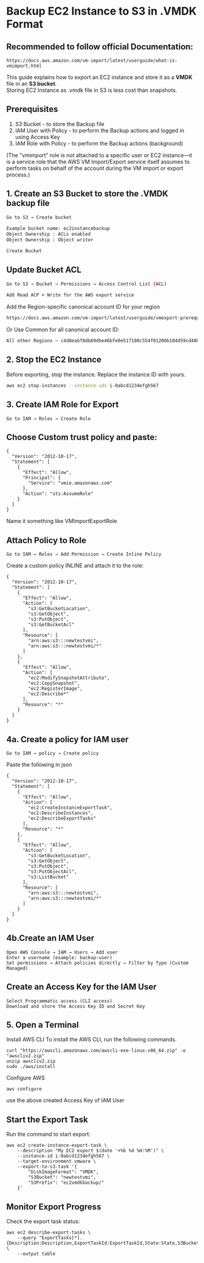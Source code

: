 # Backup EC2 Instance to S3 in .VMDK Format
## Recommended to follow official Documentation:
```
https://docs.aws.amazon.com/vm-import/latest/userguide/what-is-vmimport.html
```
 
This guide explains how to export an EC2 instance and store it as a **VMDK** file in an **S3 bucket**.  
Storing EC2 Instance as .vmdk file in S3 is less cost than snapshots.

## Prerequisites
1. S3 Bucket - to store the Backup file
2. IAM User with Policy - to perform the Backup actions and logged in using Access Key
3. IAM Role with Policy - to perform the Backup actions (background)

(The "vmimport" role is not attached to a specific user or EC2 instance—it is a service role that the AWS VM Import/Export service itself assumes to perform tasks on behalf of the account during the VM import or export process.)

## 1. Create an S3 Bucket to store the .VMDK backup file
```sh
Go to S3 → Create bucket
 
Example bucket name: ec2instancebackup
Object Ownership : ACLs enabled
Object Ownership : Object writer

Create Bucket
```
## Update Bucket ACL
 
```sh
Go to S3 → Bucket → Permissions → Access Control List (ACL)
 
Add Read ACP + Write for the AWS export service
```
Add the Region-specific canonical account ID for your region
```sh
https://docs.aws.amazon.com/vm-import/latest/userguide/vmexport-prerequisites.html
```
Or Use Common for all canonical account ID:
```sh
All other Regions – c4d8eabf8db69dbe46bfe0e517100c554f01200b104d59cd408e777ba442a322 
```
## 2. Stop the EC2 Instance
Before exporting, stop the instance. Replace the instance ID with yours.
```sh
aws ec2 stop-instances --instance-ids i-0abcd1234efgh567
```
## 3. Create IAM Role for Export
```
Go to IAM → Roles → Create Role
```
## Choose Custom trust policy and paste:
```
{
  "Version": "2012-10-17",
  "Statement": [
    {
      "Effect": "Allow",
      "Principal": {
        "Service": "vmie.amazonaws.com"
      },
      "Action": "sts:AssumeRole"
    }
  ]
}
```
Name it something like VMImportExportRole

## Attach Policy to Role
```
Go to IAM → Roles → Add Permission → Create Inline Policy
```
Create a custom policy INLINE and attach it to the role:
```
{
  "Version": "2012-10-17",
  "Statement": [
    {
      "Effect": "Allow",
      "Action": [
        "s3:GetBucketLocation",
        "s3:GetObject",
        "s3:PutObject",
        "s3:GetBucketAcl"
      ],
      "Resource": [
        "arn:aws:s3:::newtestvmi",
        "arn:aws:s3:::newtestvmi/*"
      ]
    },
    {
      "Effect": "Allow",
      "Action": [
        "ec2:ModifySnapshotAttribute",
        "ec2:CopySnapshot",
        "ec2:RegisterImage",
        "ec2:Describe*"
      ],
      "Resource": "*"
    }
  ]
}
```
## 4a. Create a policy for IAM user
```
Go to IAM → policy → Create policy
```
Paste the following in json
```
{
  "Version": "2012-10-17",
  "Statement": [
    {
      "Effect": "Allow",
      "Action": [
        "ec2:CreateInstanceExportTask",
        "ec2:DescribeInstances",
        "ec2:DescribeExportTasks"
      ],
      "Resource": "*"
    },
    {
      "Effect": "Allow",
      "Action": [
        "s3:GetBucketLocation",
        "s3:GetObject",
        "s3:PutObject",
        "s3:PutObjectAcl",
        "s3:ListBucket"
      ],
      "Resource": [
        "arn:aws:s3:::newtestvmi",
        "arn:aws:s3:::newtestvmi/*"
      ]
    }
  ]
}
```
## 4b.Create an IAM User
```
Open AWS Console → IAM → Users → Add user
Enter a username (example: backup-user)
Set permissions → Attach policies directly → Filter by Type (Custom Managed)
```
## Create an Access Key for the IAM User
```
Select Programmatic access (CLI access)
Download and store the Access Key ID and Secret Key
```
## 5. Open a Terminal
Install AWS CLI
To install the AWS CLI, run the following commands.
```
curl "https://awscli.amazonaws.com/awscli-exe-linux-x86_64.zip" -o "awscliv2.zip"
unzip awscliv2.zip
sudo ./aws/install
```
Configure AWS
```
aws configure
```
use the above created Access Key of IAM User

## Start the Export Task
Run the command to start export:
```
aws ec2 create-instance-export-task \
    --description "My EC2 export $(date '+%b %d %H:%M')" \
    --instance-id i-0abcd1234efgh567 \
    --target-environment vmware \
    --export-to-s3-task '{
        "DiskImageFormat": "VMDK",
        "S3Bucket": "newtestvmi",
        "S3Prefix": "ec2vmdkbackup/"
    }'
```
## Monitor Export Progress
Check the export task status:
```
aws ec2 describe-export-tasks \
    --query "ExportTasks[*].{Description:Description,ExportTaskId:ExportTaskId,State:State,S3Bucket:ExportToS3Task.S3Bucket,InstanceId:InstanceExportDetails.InstanceId}" \
    --output table
```

